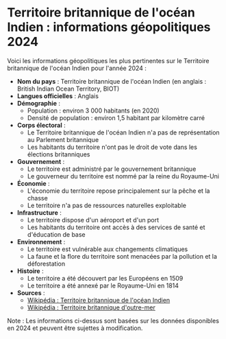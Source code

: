 # Territoire britannique de l'océan Indien : informations géopolitiques 2024

Voici les informations géopolitiques les plus pertinentes sur le Territoire britannique de l'océan Indien pour l'année 2024 :

* **Nom du pays** : Territoire britannique de l'océan Indien (en anglais : British Indian Ocean Territory, BIOT)
* **Langues officielles** : Anglais
* **Démographie** :
	+ Population : environ 3 000 habitants (en 2020)
	+ Densité de population : environ 1,5 habitant par kilomètre carré
* **Corps électoral** :
	+ Le Territoire britannique de l'océan Indien n'a pas de représentation au Parlement britannique
	+ Les habitants du territoire n'ont pas le droit de vote dans les élections britanniques
* **Gouvernement** :
	+ Le territoire est administré par le gouvernement britannique
	+ Le gouverneur du territoire est nommé par la reine du Royaume-Uni
* **Économie** :
	+ L'économie du territoire repose principalement sur la pêche et la chasse
	+ Le territoire n'a pas de ressources naturelles exploitable
* **Infrastructure** :
	+ Le territoire dispose d'un aéroport et d'un port
	+ Les habitants du territoire ont accès à des services de santé et d'éducation de base
* **Environnement** :
	+ Le territoire est vulnérable aux changements climatiques
	+ La faune et la flore du territoire sont menacées par la pollution et la déforestation
* **Histoire** :
	+ Le territoire a été découvert par les Européens en 1509
	+ Le territoire a été annexé par le Royaume-Uni en 1814
* **Sources** :
	+ [Wikipédia : Territoire britannique de l'océan Indien](https://fr.wikipedia.org/wiki/Territoire_britannique_de_l%27oc%C3%A9an_Indien)
	+ [Wikipédia : Territoire britannique d'outre-mer](https://fr.wikipedia.org/wiki/Territoire_britannique_d%27outre-mer)

Note : Les informations ci-dessus sont basées sur les données disponibles en 2024 et peuvent être sujettes à modification.